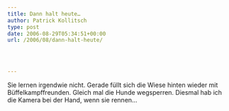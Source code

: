 ```yaml
---
title: Dann halt heute…
author: Patrick Kollitsch
type: post
date: 2006-08-29T05:34:51+00:00
url: /2006/08/dann-halt-heute/




---
```

Sie lernen irgendwie nicht. Gerade f&uuml;llt sich die Wiese hinten wieder mit B&uuml;ffelkampffreunden. Gleich mal die Hunde wegsperren. Diesmal hab ich die Kamera bei der Hand, wenn sie rennen&#8230;